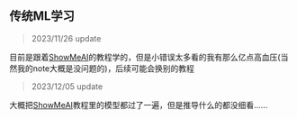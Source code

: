 ## 传统ML学习

> 2023/11/26 update

目前是跟着[ShowMeAI](https://www.showmeai.tech/tutorials/34)的教程学的，但是小错误太多看的我有那么亿点高血压(当然我的note大概是没问题的)，后续可能会换别的教程

> 2023/12/05 update

大概把[ShowMeAI](https://www.showmeai.tech/tutorials/34)教程里的模型都过了一遍，但是推导什么的都没细看……